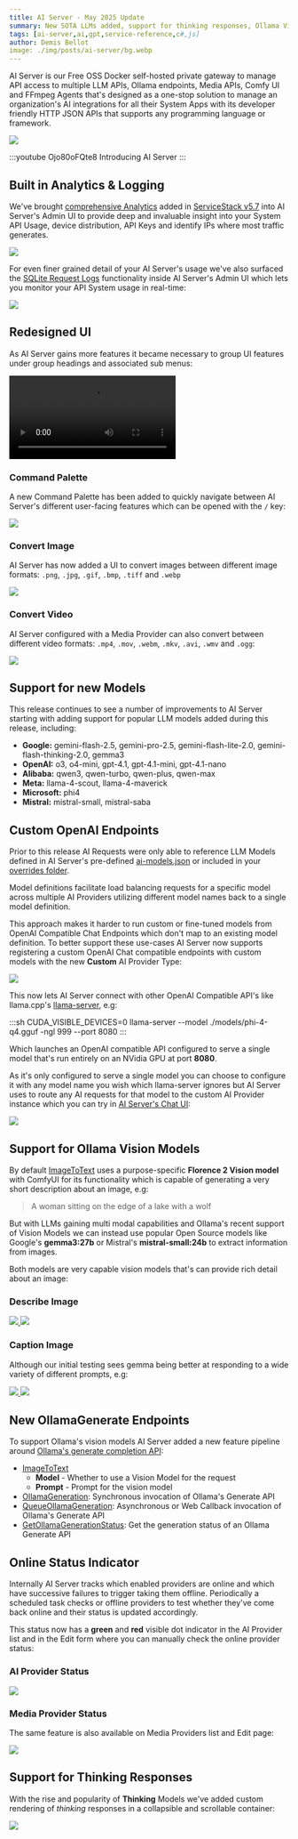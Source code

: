 ```yaml
---
title: AI Server - May 2025 Update
summary: New SOTA LLMs added, support for thinking responses, Ollama Vision Models & Generate API
tags: [ai-server,ai,gpt,service-reference,c#,js]
author: Demis Bellot
image: ./img/posts/ai-server/bg.webp
---
```


AI Server is our Free OSS Docker self-hosted private gateway to manage API access to multiple LLM APIs, Ollama endpoints, Media APIs, Comfy UI and FFmpeg Agents that's designed as a one-stop solution to manage an organization's AI integrations for all their System Apps with its developer friendly HTTP JSON APIs that supports any programming language or framework.

[![](/img/svgs/ai-server-overview.svg)](https://openai.servicestack.net)

:::youtube Ojo80oFQte8
Introducing AI Server
:::

## Built in Analytics & Logging

We've brought [comprehensive Analytics](https://docs.servicestack.net/admin-ui-analytics) added in [ServiceStack v5.7](https://docs.servicestack.net/releases/v8_07) 
into AI Server's Admin UI to provide deep and invaluable insight into your System API Usage, device distribution, 
API Keys and identify IPs where most traffic generates.

[![](/img/posts/ai-server-2025-04/ai-server-analytics.webp)](https://docs.servicestack.net/admin-ui-analytics)

For even finer grained detail of your AI Server's usage we've also surfaced the [SQLite Request Logs](https://docs.servicestack.net/sqlite-request-logs) 
functionality inside AI Server's Admin UI which lets you monitor your API System usage in real-time:

[![](/img/posts/ai-server-2025-04/ai-server-logging.webp)](https://docs.servicestack.net/admin-ui-profiling)

## Redesigned UI

As AI Server gains more features it became necessary to group UI features under group headings and associated
sub menus:

<video controls>
  <source src="https://media.servicestack.com/videos/ai-server-command-palette.mp4" type="video/mp4" />
</video>

### Command Palette

A new Command Palette has been added to quickly navigate between AI Server's different user-facing features
which can be opened with the `/` key:

![](/img/posts/ai-server-2025-04/ai-server-command-palette.webp)

### Convert Image

AI Server has now added a UI to convert images between different image formats: 
`.png`, `.jpg`, `.gif`, `.bmp`, `.tiff` and `.webp`

![](/img/posts/ai-server-2025-04/convert-image.webp)

### Convert Video

AI Server configured with a Media Provider can also convert between different video formats: 
`.mp4`, `.mov`, `.webm`, `.mkv`, `.avi`, `.wmv` and `.ogg`:

![](/img/posts/ai-server-2025-04/convert-video.webp)

## Support for new Models

This release continues to see a number of improvements to AI Server starting with adding support for popular LLM models added during this release, including:

- **Google:** gemini-flash-2.5, gemini-pro-2.5, gemini-flash-lite-2.0, gemini-flash-thinking-2.0, gemma3
- **OpenAI:** o3, o4-mini, gpt-4.1, gpt-4.1-mini, gpt-4.1-nano
- **Alibaba:** qwen3, qwen-turbo, qwen-plus, qwen-max
- **Meta:** llama-4-scout, llama-4-maverick
- **Microsoft:** phi4
- **Mistral:** mistral-small, mistral-saba

## Custom OpenAI Endpoints

Prior to this release AI Requests were only able to reference LLM Models defined in AI Server's pre-defined 
[ai-models.json](https://github.com/ServiceStack/ai-server/blob/main/AiServer/wwwroot/lib/data/ai-models.json)
or included in your [overrides folder](https://docs.servicestack.net/ai-server/configuration#custom-definitions).

Model definitions facilitate load balancing requests for a specific model across multiple AI Providers
utilizing different model names back to a single model definition.

This approach makes it harder to run custom or fine-tuned models from OpenAI Compatible Chat Endpoints 
which don't map to an existing model definition. To better support these use-cases AI Server now supports
registering a custom OpenAI Chat compatible endpoints with custom models with the new **Custom** AI Provider Type:

[![](/img/posts/ai-server-2025-04/custom-openai-provider.webp)](https://docs.servicestack.net/ai-server/)

This now lets AI Server connect with other OpenAI Compatible API's like llama.cpp's
[llama-server](https://github.com/ggml-org/llama.cpp?tab=readme-ov-file#llama-server), e.g:

:::sh
CUDA_VISIBLE_DEVICES=0 llama-server --model ./models/phi-4-q4.gguf -ngl 999 --port 8080
:::

Which launches an OpenAI compatible API configured to serve a single model that's run entirely on an 
NVidia GPU at port **8080**. 

As it's only configured to serve a single model you can choose to configure it with any model name you wish 
which llama-server ignores but AI Server uses to route any AI requests for that model to the custom AI Provider
instance which you can try in [AI Server's Chat UI](https://docs.servicestack.net/ai-server/chat):

[![](/img/posts/ai-server-2025-04/custom-openai-provider-chat.webp)](https://docs.servicestack.net/ai-server/chat)

## Support for Ollama Vision Models

By default [ImageToText](/ai-server/image-to-text) uses a purpose-specific **Florence 2 Vision model** with ComfyUI for its functionality which is capable of generating a very short description about an image, e.g:

> A woman sitting on the edge of a lake with a wolf

But with LLMs gaining multi modal capabilities and Ollama's recent support of Vision Models we can instead use popular
Open Source models like Google's **gemma3:27b** or Mistral's **mistral-small:24b** to extract information from images.

Both models are very capable vision models that's can provide rich detail about an image:

### Describe Image

<div class="not-prose mt-8 grid grid-cols-2 gap-4">
    <a class="block group border dark:border-gray-800 hover:border-indigo-700 dark:hover:border-indigo-700 flex flex-col justify-between" href="/img/posts/ai-server-2025-04/gemma3-describe.png">
        <img class="p-2" src="/img/posts/ai-server-2025-04/gemma3-describe.png" />
    </a>
    <a class="block group border dark:border-gray-800 hover:border-indigo-700 dark:hover:border-indigo-700 flex flex-col justify-between" href="/img/posts/ai-server-2025-04/mistral-small-describe.png">
        <img class="p-2" src="/img/posts/ai-server-2025-04/mistral-small-describe.png" />
    </a>
</div>

### Caption Image

Although our initial testing sees gemma being better at responding to a wide variety of different prompts, e.g:

<div class="not-prose mt-8 grid grid-cols-2 gap-4">
    <a class="block group border dark:border-gray-800 hover:border-indigo-700 dark:hover:border-indigo-700 flex flex-col justify-between" href="/img/posts/ai-server-2025-04/gemma3-caption.png">
        <img class="p-2" src="/img/posts/ai-server-2025-04/gemma3-caption.png" />
    </a>
    <a class="block group border dark:border-gray-800 hover:border-indigo-700 dark:hover:border-indigo-700 flex flex-col justify-between" href="/img/posts/ai-server-2025-04/mistral-small-caption.png">
        <img class="p-2" src="/img/posts/ai-server-2025-04/mistral-small-caption.png" />
    </a>
</div>

## New OllamaGenerate Endpoints

To support Ollama's vision models AI Server added a new feature pipeline around
[Ollama's generate completion API](https://github.com/ollama/ollama/blob/main/docs/api.md#generate-a-completion):

- [ImageToText](https://openai.servicestack.net/ui/ImageToText)
  - **Model** - Whether to use a Vision Model for the request
  - **Prompt** - Prompt for the vision model
- [OllamaGeneration](https://openai.servicestack.net/ui/OllamaGeneration): Synchronous invocation of Ollama's Generate API
- [QueueOllamaGeneration](https://openai.servicestack.net/ui/QueueOllamaGeneration): Asynchronous or Web Callback invocation of Ollama's Generate API
- [GetOllamaGenerationStatus](https://openai.servicestack.net/ui/GetOllamaGenerationStatus): Get the generation status of an Ollama Generate API

## Online Status Indicator

Internally AI Server tracks which enabled providers are online and which have successive failures to
trigger taking them offline. Periodically a scheduled task checks or offline providers to test whether
they've come back online and their status is updated accordingly.

This status now has a **green** and **red** visible dot indicator in the AI Provider list and in 
the Edit form where you can manually check the online provider status:

### AI Provider Status

![](/img/posts/ai-server-2025-04/online-status.webp)

### Media Provider Status

The same feature is also available on Media Providers list and Edit page:

![](/img/posts/ai-server-2025-04/online-status-media.webp)

## Support for Thinking Responses

With the rise and popularity of **Thinking** Models we've added custom rendering of *thinking* responses in a collapsible
and scrollable container:

[![](/img/posts/ai-server-2025-04/ai-server-thinking.png)](https://docs.servicestack.net/ai-server/chat)

